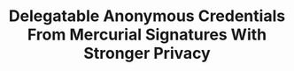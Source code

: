 ---
layout: post
year: 2024
title: "Delegatable Anonymous Credentials From Mercurial Signatures With Stronger Privacy"
authors: Scott Griffy, Anna Lysyanskaya, Omid Mir, Octavio Perez Kempner, Daniel Slamanig
venue: "30th Annual International Conference on the Theory and Application of Cryptology and Information Security - ASIACRYPT 2024"
pdf: http://eprint.iacr.org/2024/1216.pdf
web: https://asiacrypt.iacr.org/2024
bib: https://doi.org/10.1007/978-981-96-0888-1_10
github: 
talk: https://iacr.org/submit/files/slides/2024/asiacrypt/asiacrypt2024/88/88_slides.pdf
pub: https://doi.org/10.1007/978-981-96-0888-1_10
---